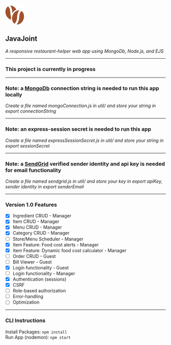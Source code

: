 ![JavaJoint logo](public/img/logo-sm.png)
## JavaJoint
*A responsive restaurant-helper web app using MongoDb, Node.js, and EJS*

***
### This project is currently in progress
***
### Note: a [MongoDb](https://www.mongodb.com/) connection string is needed to run this app locally
*Create a file named mongoConnection.js in util/ and store your string in export connectionString*
***
### Note: an express-session secret is needed to run this app
*Create a file named expressSessionSecret.js in util/ and store your string in export sessionSecret*
***
### Note: a [SendGrid](https://www.sendgrid.com/) verified sender identity and api key is needed for email functionality
*Create a file named sendgrid.js in util/ and store your key in export apiKey, sender identity in export senderEmail*
***
### Version 1.0 Features

- [x] Ingredient CRUD - Manager
- [x] Item CRUD - Manager
- [x] Menu CRUD - Manager
- [x] Category CRUD - Manager
- [ ] Store/Menu Scheduler - Manager
- [x] Item Feature: Food cost alerts - Manager
- [x] Item Feature: Dynamic food cost calculator - Manager
- [ ] Order CRUD - Guest
- [ ] Bill Viewer - Guest
- [x] Login functionality - Guest
- [ ] Login functionality - Manager
- [x] Authentication (sessions)
- [x] CSRF
- [ ] Role-based authorization
- [ ] Error-handling
- [ ] Optimization

***

### CLI Instructions
Install Packages: `npm install`  
Run App (nodemon): `npm start`